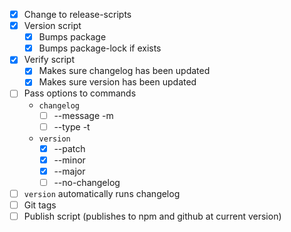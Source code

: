 - [x] Change to release-scripts
- [x] Version script
  - [x] Bumps package
  - [x] Bumps package-lock if exists
- [x] Verify script
  - [x] Makes sure changelog has been updated
  - [x] Makes sure version has been updated
- [ ] Pass options to commands
  - `changelog`
    - [ ] --message -m
    - [ ] --type -t
  - `version`
    - [x] --patch
    - [x] --minor
    - [x] --major
    - [ ] --no-changelog
- [ ] `version` automatically runs changelog
- [ ] Git tags
- [ ] Publish script (publishes to npm and github at current version)
